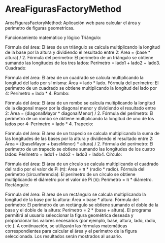 # AreaFigurasFactoryMethod
AreaFigurasFactoryMethod: Aplicación web para calcular el área y perimetro de figuras geometricas. 

Funcionamiento matemático y lógico
Triángulo:

Fórmula del área: El área de un triángulo se calcula multiplicando la longitud de la base por la altura y dividiendo el resultado entre 2: Área = (base * altura) / 2.
Fórmula del perímetro: El perímetro de un triángulo se obtiene sumando las longitudes de los tres lados: Perímetro = lado1 + lado2 + lado3.
Cuadrado:

Fórmula del área: El área de un cuadrado se calcula multiplicando la longitud del lado por sí misma: Área = lado * lado.
Fórmula del perímetro: El perímetro de un cuadrado se obtiene multiplicando la longitud del lado por 4: Perímetro = lado * 4.
Rombo:

Fórmula del área: El área de un rombo se calcula multiplicando la longitud de la diagonal mayor por la diagonal menor y dividiendo el resultado entre 2: Área = (diagonalMayor * diagonalMenor) / 2.
Fórmula del perímetro: El perímetro de un rombo se obtiene multiplicando la longitud de uno de los lados por 4: Perímetro = lado * 4.
Trapecio:

Fórmula del área: El área de un trapecio se calcula multiplicando la suma de las longitudes de las bases por la altura y dividiendo el resultado entre 2: Área = ((baseMayor + baseMenor) * altura) / 2.
Fórmula del perímetro: El perímetro de un trapecio se obtiene sumando las longitudes de los cuatro lados: Perímetro = lado1 + lado2 + lado3 + lado4.
Círculo:

Fórmula del área: El área de un círculo se calcula multiplicando el cuadrado del radio por el valor de Pi (π): Área = π * (radio * radio).
Fórmula del perímetro (circunferencia): El perímetro de un círculo se obtiene multiplicando el diámetro por el valor de Pi (π): Perímetro = π * diámetro.
Rectángulo:

Fórmula del área: El área de un rectángulo se calcula multiplicando la longitud de la base por la altura: Área = base * altura.
Fórmula del perímetro: El perímetro de un rectángulo se obtiene sumando el doble de la base y el doble de la altura: Perímetro = 2 * (base + altura).
El programa permitirá al usuario seleccionar la figura geométrica deseada y proporcionar los valores necesarios (por ejemplo, base, altura, lado, radio, etc.). A continuación, se utilizarán las fórmulas matemáticas correspondientes para calcular el área y el perímetro de la figura seleccionada. Los resultados serán mostrados al usuario.
